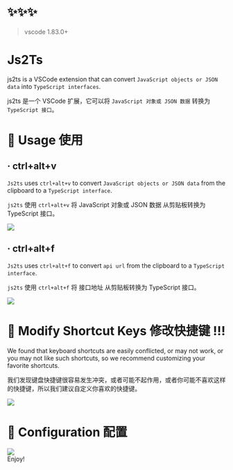 # ✨✨✨

> vscode 1.83.0+

# Js2Ts

js2ts is a VSCode extension that can convert `JavaScript objects or JSON data` into `TypeScript interfaces`.

js2ts 是一个 VSCode 扩展，它可以将 `JavaScript 对象或 JSON 数据` 转换为 `TypeScript 接口`。

# 🍃 Usage 使用

## · ctrl+alt+v

`Js2ts` uses `ctrl+alt+v` to convert `JavaScript objects or JSON data` from the clipboard to a `TypeScript interface`.

`js2ts` 使用 `ctrl+alt+v` 将 JavaScript 对象或 JSON 数据 从剪贴板转换为 TypeScript 接口。

<img src="https://gitee.com/webopenfather/vscode-assets/raw/master/vscode-js2ts/1.gif">

## · ctrl+alt+f

`Js2ts` uses `ctrl+alt+f` to convert `api url` from the clipboard to a `TypeScript interface`.

`js2ts` 使用 `ctrl+alt+f` 将 接口地址 从剪贴板转换为 TypeScript 接口。

<img src="https://gitee.com/webopenfather/vscode-assets/raw/master/vscode-js2ts/2.gif">

# 🍃 Modify Shortcut Keys 修改快捷键 !!!

We found that keyboard shortcuts are easily conflicted, or may not work, or you may not like such shortcuts, so we recommend customizing your favorite shortcuts.

我们发现键盘快捷键很容易发生冲突，或者可能不起作用，或者你可能不喜欢这样的快捷键，所以我们建议自定义你喜欢的快捷键。

<img src="https://gitee.com/webopenfather/vscode-assets/raw/master/vscode-js2ts/3.jpg">

# 🍃 Configuration 配置

<img src="https://gitee.com/webopenfather/vscode-assets/raw/master/vscode-js2ts/4.jpg">

<br />
Enjoy!
